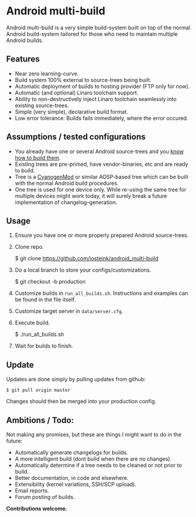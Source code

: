Android multi-build
===================

Android multi-build is a very simple build-system built on top of the normal
Android build-system tailored for those who need to maintain multiple Android
builds.

## Features

- Near zero learning-curve.
- Build system 100% external to source-trees being built.
- Automatic deployment of builds to hosting provider (FTP only for now).
- Automatic (and optional) Linaro toolchain support.
- Ability to non-destructively inject Linaro toolchain seamlessly into
  existing source-trees.
- Simple (very simple), declarative build format.
- Low error tolerance: Builds fails immediately, where the error occured.

## Assumptions / tested configurations

- You already have one or several Android source-trees and you
  [know how to build them](http://source.android.com/source/).
- Existing trees are pre-primed, have vendor-binaries, etc and are ready to build.
- Tree is a [CyanogenMod](https://github.com/CyanogenMod/) or similar AOSP-based
  tree which can be built with the normal Android build procedures.
- One tree is used for one device only. While re-using the same tree for multiple
  devices might work today, it will surely break a future implementation of
  changelog-generation.

## Usage

1. Ensure you have one or more properly prepared Android source-trees.

2. Clone repo.

    $ git clone https://github.com/josteink/android_multi-build

3. Do a local branch to store your configs/customizations.

    $ git checkout -b production

4. Customize builds in `run_all_builds.sh`. Instructions and examples can be found in the file itself.

5. Customize target server in `data/server.cfg`.

6. Execute build.

    $ ./run_all_builds.sh

7. Wait for builds to finish.

## Update

Updates are done simply by pulling updates from github:

    $ git pull origin master

Changes should then be merged into your production config.

## Ambitions / Todo:

Not making any promises, but these are things I might want to do in the
future:

- Automatically generate changelogs for builds.
- A more intelligent build (dont build when there are no changes).
- Automatically determine if a tree needs to be cleaned or not prior to build.
- Better documentation, in code and elsewhere.
- Extensibility (kernel variations, SSH/SCP upload).
- Email reports.
- Forum posting of builds.

**Contributions welcome.**